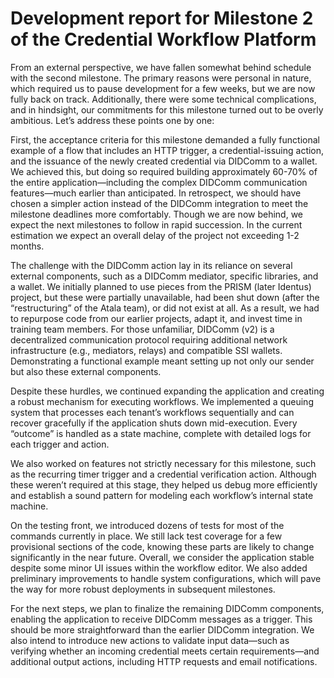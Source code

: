 # Development report for Milestone 2 of the Credential Workflow Platform

From an external perspective, we have fallen somewhat behind schedule with the second milestone. The primary reasons were personal in nature, which required us to pause development for a few weeks, but we are now fully back on track. Additionally, there were some technical complications, and in hindsight, our commitments for this milestone turned out to be overly ambitious. Let’s address these points one by one:

First, the acceptance criteria for this milestone demanded a fully functional example of a flow that includes an HTTP trigger, a credential-issuing action, and the issuance of the newly created credential via DIDComm to a wallet. We achieved this, but doing so required building approximately 60-70% of the entire application—including the complex DIDComm communication features—much earlier than anticipated. In retrospect, we should have chosen a simpler action instead of the DIDComm integration to meet the milestone deadlines more comfortably. Though we are now behind, we expect the next milestones to follow in rapid succession. In the current estimation we expect an overall delay of the project not exceeding 1-2 months.

The challenge with the DIDComm action lay in its reliance on several external components, such as a DIDComm mediator, specific libraries, and a wallet. We initially planned to use pieces from the PRISM (later Identus) project, but these were partially unavailable, had been shut down (after the “restructuring” of the Atala team), or did not exist at all. As a result, we had to repurpose code from our earlier projects, adapt it, and invest time in training team members. For those unfamiliar, DIDComm (v2) is a decentralized communication protocol requiring additional network infrastructure (e.g., mediators, relays) and compatible SSI wallets. Demonstrating a functional example meant setting up not only our sender but also these external components.

Despite these hurdles, we continued expanding the application and creating a robust mechanism for executing workflows. We implemented a queuing system that processes each tenant’s workflows sequentially and can recover gracefully if the application shuts down mid-execution. Every “outcome” is handled as a state machine, complete with detailed logs for each trigger and action.

We also worked on features not strictly necessary for this milestone, such as the recurring timer trigger and a credential verification action. Although these weren’t required at this stage, they helped us debug more efficiently and establish a sound pattern for modeling each workflow’s internal state machine.

On the testing front, we introduced dozens of tests for most of the commands currently in place. We still lack test coverage for a few provisional sections of the code, knowing these parts are likely to change significantly in the near future. Overall, we consider the application stable despite some minor UI issues within the workflow editor. We also added preliminary improvements to handle system configurations, which will pave the way for more robust deployments in subsequent milestones.

For the next steps, we plan to finalize the remaining DIDComm components, enabling the application to receive DIDComm messages as a trigger. This should be more straightforward than the earlier DIDComm integration. We also intend to introduce new actions to validate input data—such as verifying whether an incoming credential meets certain requirements—and additional output actions, including HTTP requests and email notifications.